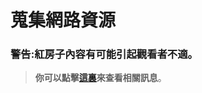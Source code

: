 # **蒐集網路資源** 
### **警告**:**紅房子內容有可能引起觀看者不適**。
> **你可以點擊[這裏](https://www.evernote.com/shard/s406/sh/cd239011-93fa-4173-bb54-35e261f6d189/8be991335f7f2c32f7d5203ab2e3360c)來查看相關訊息**。
